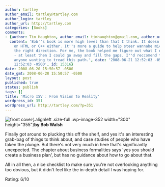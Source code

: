 ```yaml
---
author: tartley
author_email: tartley@tartley.com
author_login: tartley
author_url: http://tartley.com
categories: [Books]
comments:
- {author: Tim Haughton, author_email: timhaughton@gmail.com, author_url: 'http://www.agilemicroisv.com',
  content: 'Bob''s book is more high level than that I think. It doesn''t give advice
    on HTML or C++ either. It''s more a guide to help steer wannabe micro ISVs in
    the right direction. For me, the book helped me figure out what I didn''t know
    - at least then I could go away and fill the gaps. I''d reccomend the book for
    anyone wanting to tread this path.', date: '2008-06-21 12:52:03 -0500', date_gmt: '2008-06-21
    12:52:03 -0500', id: 15316}
date: 2008-06-20 15:50:57 -0500
date_gmt: 2008-06-20 15:50:57 -0500
layout: post
published: true
status: publish
tags: []
title: 'Micro ISV : From Vision to Reality'
wordpress_id: 351
wordpress_url: http://tartley.com/?p=351
---
```


![front
cover](http://tartley.com/wp-content/uploads/2008/06/screenshot-micro-isv-from-vision-to-reality-google-book-search-mozilla-firefox.png "Micro ISV From Vision to Reality"){.alignleft
.size-full .wp-image-352 width="300" height="355"}**by Bob Walsh**

Finally got around to plucking this off the shelf, and yes it's an
interesting grab-bag of things to think about, and case studies of
people who have taken the plunge. But there's not very much in here
that's significantly unexpected. The chapter about business formalities
says 'yes you should create a business plan', but has no guidance about
how to go about that.

All in all then, a nice checklist to make sure you're not overlooking
anything too obvious, but it didn't feel like the in-depth detail I was
hoping for.

Rating: 6/10
